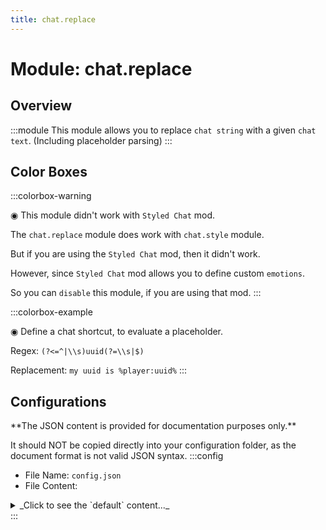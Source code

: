 ```yaml
---
title: chat.replace
---
```



# Module: chat.replace

## Overview
:::module
  This module allows you to replace `chat string` with a given `chat text`. (Including placeholder parsing)
:::
## Color Boxes

:::colorbox-warning

  ◉ This module didn't work with `Styled Chat` mod.
  
  The `chat.replace` module does work with `chat.style` module.
  
  But if you are using the `Styled Chat` mod, then it didn't work.
  
  However, since `Styled Chat` mod allows you to define custom `emotions`.
  
  So you can `disable` this module, if you are using that mod.
:::

:::colorbox-example

  ◉ Define a chat shortcut, to evaluate a placeholder.
  
  Regex: `(?<=^|\\s)uuid(?=\\s|$)`
  
  Replacement: `my uuid is %player:uuid%`
:::

## Configurations
<Admonition type="warning" icon="" title="">
**The JSON content is provided for documentation purposes only.**

It should NOT be copied directly into your configuration folder, as the document format is not valid JSON syntax.
</Admonition>
:::config
- File Name: `config.json`
- File Content: 
<details>

<summary>_Click to see the `default` content..._</summary>

```json showLineNumbers title="config/fuji/modules/chat/replace/config.json"
{
  /* Define `regex` expression, to replace `chat string`. */
  "replace": {
    "rules": [
      {
        "regex": "(?<=^|\\s)item(?=\\s|$)",
        "replacement": "%fuji:item%"
      },
      {
        "regex": "(?<=^|\\s)inv(?=\\s|$)",
        "replacement": "%fuji:inv%"
      },
      {
        "regex": "(?<=^|\\s)ender(?=\\s|$)",
        "replacement": "%fuji:ender%"
      },
      {
        "regex": "(?<=^|\\s)pos(?=\\s|$)",
        "replacement": "%fuji:pos%"
      },
      {
        "regex": "(?<=^|\\s)uuid(?=\\s|$)",
        "replacement": "<green>My uuid is %player:uuid%</green>"
      }
    ]
  }
}
```
</details>
:::
